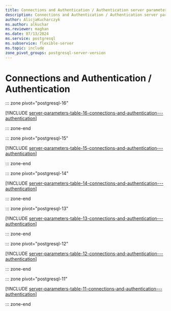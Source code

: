 ```yaml
---
title: Connections and Authentication / Authentication server parameters
description: Connections and Authentication / Authentication server parameters for Azure Database for PostgreSQL - Flexible Server.
author: AlicjaKucharczyk
ms.author: alkuchar
ms.reviewer: maghan
ms.date: 07/13/2024
ms.service: postgresql
ms.subservice: flexible-server
ms.topic: include
zone_pivot_groups: postgresql-server-version
---
```

# Connections and Authentication / Authentication


::: zone pivot="postgresql-16"

[!INCLUDE [server-parameters-table-16-connections-and-authentication---authentication](./includes/server-parameters-table-16-connections-and-authentication---authentication.md)]

::: zone-end


::: zone pivot="postgresql-15"

[!INCLUDE [server-parameters-table-15-connections-and-authentication---authentication](./includes/server-parameters-table-15-connections-and-authentication---authentication.md)]

::: zone-end


::: zone pivot="postgresql-14"

[!INCLUDE [server-parameters-table-14-connections-and-authentication---authentication](./includes/server-parameters-table-14-connections-and-authentication---authentication.md)]

::: zone-end


::: zone pivot="postgresql-13"

[!INCLUDE [server-parameters-table-13-connections-and-authentication---authentication](./includes/server-parameters-table-13-connections-and-authentication---authentication.md)]

::: zone-end


::: zone pivot="postgresql-12"

[!INCLUDE [server-parameters-table-12-connections-and-authentication---authentication](./includes/server-parameters-table-12-connections-and-authentication---authentication.md)]

::: zone-end


::: zone pivot="postgresql-11"

[!INCLUDE [server-parameters-table-11-connections-and-authentication---authentication](./includes/server-parameters-table-11-connections-and-authentication---authentication.md)]

::: zone-end


